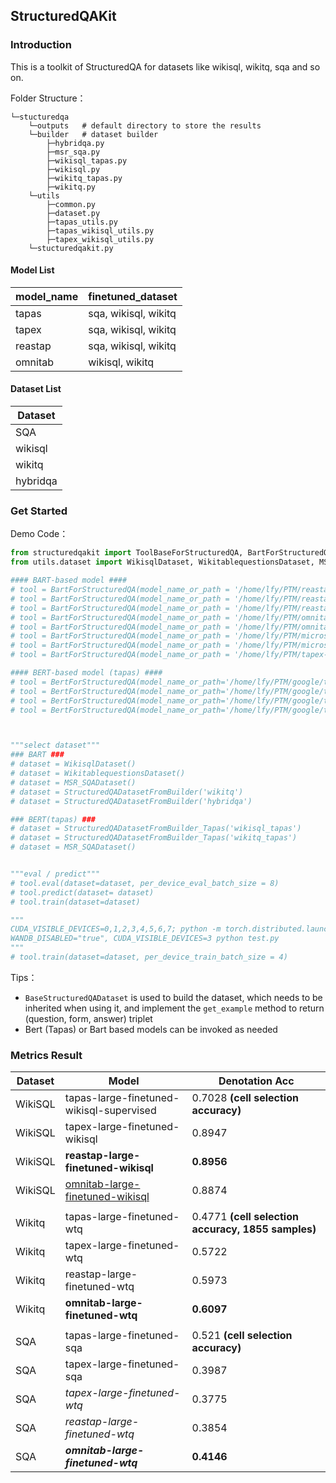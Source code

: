 ## StructuredQAKit



### Introduction

This is a toolkit of StructuredQA for datasets like wikisql, wikitq, sqa and so on.

Folder Structure：

```
└─stucturedqa
    └─outputs   # default directory to store the results
    └─builder   # dataset builder
    	├─hybridqa.py
        ├─msr_sqa.py
        ├─wikisql_tapas.py
        ├─wikisql.py
        ├─wikitq_tapas.py
        ├─wikitq.py
    └─utils
        ├─common.py
        ├─dataset.py
        ├─tapas_utils.py
        ├─tapas_wikisql_utils.py
        ├─tapex_wikisql_utils.py
    └─stucturedqakit.py
```



#### Model List



| model_name | finetuned_dataset    |
| ---------- | -------------------- |
| tapas      | sqa, wikisql, wikitq |
| tapex      | sqa, wikisql, wikitq |
| reastap    | sqa, wikisql, wikitq |
| omnitab    | wikisql, wikitq      |



#### Dataset List



| Dataset  |
| -------- |
| SQA      |
| wikisql  |
| wikitq   |
| hybridqa |



### Get Started



Demo Code：

```python
from structuredqakit import ToolBaseForStructuredQA, BartForStructuredQA, BertForStructuredQA
from utils.dataset import WikisqlDataset, WikitablequestionsDataset, MSR_SQADataset, StructuredQADatasetFromBuilder_Tapas, StructuredQADatasetFromBuilder

#### BART-based model ####
# tool = BartForStructuredQA(model_name_or_path = '/home/lfy/PTM/reastap-large')
# tool = BartForStructuredQA(model_name_or_path = '/home/lfy/PTM/reastap-large-finetuned-wtq')
# tool = BartForStructuredQA(model_name_or_path = '/home/lfy/PTM/reastap-large-finetuned-wikisql')
# tool = BartForStructuredQA(model_name_or_path = '/home/lfy/PTM/omnitab-large-finetuned-wtq')
# tool = BartForStructuredQA(model_name_or_path = '/home/lfy/PTM/omnitab-large-finetuned-wikisql')
# tool = BartForStructuredQA(model_name_or_path = '/home/lfy/PTM/microsoft/tapex-large-finetuned-wtq')
# tool = BartForStructuredQA(model_name_or_path = '/home/lfy/PTM/microsoft/tapex-large-finetuned-wikisql')
# tool = BartForStructuredQA(model_name_or_path = '/home/lfy/PTM/tapex-large-finetuned-sqa')

#### BERT-based model (tapas) ####
# tool = BertForStructuredQA(model_name_or_path='/home/lfy/PTM/google/tapas-large')
# tool = BertForStructuredQA(model_name_or_path='/home/lfy/PTM/google/tapas-large-finetuned-sqa')
# tool = BertForStructuredQA(model_name_or_path='/home/lfy/PTM/google/tapas-large-finetuned-wikisql-supervised')
# tool = BertForStructuredQA(model_name_or_path='/home/lfy/PTM/google/tapas-large-finetuned-wtq')



"""select dataset"""
### BART ###
# dataset = WikisqlDataset()
# dataset = WikitablequestionsDataset()
# dataset = MSR_SQADataset()
# dataset = StructuredQADatasetFromBuilder('wikitq')
# dataset = StructuredQADatasetFromBuilder('hybridqa')

### BERT(tapas) ###
# dataset = StructuredQADatasetFromBuilder_Tapas('wikisql_tapas')
# dataset = StructuredQADatasetFromBuilder_Tapas('wikitq_tapas')
# dataset = MSR_SQADataset()


"""eval / predict"""
# tool.eval(dataset=dataset, per_device_eval_batch_size = 8)
# tool.predict(dataset= dataset)
# tool.train(dataset=dataset)

"""
CUDA_VISIBLE_DEVICES=0,1,2,3,4,5,6,7; python -m torch.distributed.launch --nproc_per_node 8 test.py
WANDB_DISABLED="true", CUDA_VISIBLE_DEVICES=3 python test.py
"""
# tool.train(dataset=dataset, per_device_train_batch_size = 4)
```



Tips：

- `BaseStructuredQADataset` is used to build the dataset, which needs to be inherited when using it, and implement the `get_example` method to return (question, form, answer) triplet
- Bert (Tapas) or Bart based models can be invoked as needed



### Metrics Result



| Dataset | Model                                                        | Denotation Acc                                       |
| ------- | ------------------------------------------------------------ | ---------------------------------------------------- |
| WikiSQL | tapas-large-finetuned-wikisql-supervised                     | 0.7028   **(cell selection accuracy)**               |
| WikiSQL | tapex-large-finetuned-wikisql                                | 0.8947                                               |
| WikiSQL | **reastap-large-finetuned-wikisql**                          | **0.8956**                                           |
| WikiSQL | [omnitab-large-finetuned-wikisql](https://huggingface.co/yilunzhao/omnitab-large-finetuned-wikisql) | 0.8874                                               |
|         |                                                              |                                                      |
| Wikitq  | tapas-large-finetuned-wtq                                    | 0.4771   **(cell selection accuracy, 1855 samples)** |
| Wikitq  | tapex-large-finetuned-wtq                                    | 0.5722                                               |
| Wikitq  | reastap-large-finetuned-wtq                                  | 0.5973                                               |
| Wikitq  | **omnitab-large-finetuned-wtq**                              | **0.6097**                                           |
|         |                                                              |                                                      |
| SQA     | tapas-large-finetuned-sqa                                    | 0.521    **(cell selection accuracy)**               |
| SQA     | tapex-large-finetuned-sqa                                    | 0.3987                                               |
| SQA     | *tapex-large-finetuned-wtq*                                  | 0.3775                                               |
| SQA     | *reastap-large-finetuned-wtq*                                | 0.3854                                               |
| SQA     | ***omnitab-large-finetuned-wtq***                            | **0.4146**                                           |

